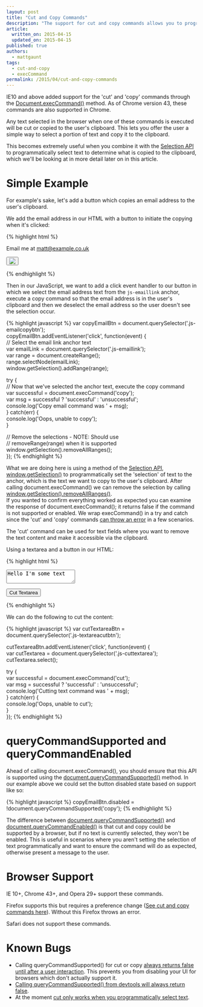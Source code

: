 ```yaml
---
layout: post
title: "Cut and Copy Commands"
description: "The support for cut and copy commands allows you to programmatically cut and copy selected text to the users clipboard"
article:
  written_on: 2015-04-15
  updated_on: 2015-04-15
published: true
authors:
  - mattgaunt
tags:
  - cut-and-copy
  - execCommand
permalink: /2015/04/cut-and-copy-commands
---
```


IE10 and above added support for the 'cut' and 'copy' commands through the 
[Document.execCommand()](https://www.google.com/url?q=https%3A%2F%2Fdeveloper.mozilla.org%2Fen-US%2Fdocs%2FWeb%2FAPI%2FDocument%2FexecCommand&sa=D&sntz=1&usg=AFQjCNGXS6fCPqMRGr1_NECYZuxIOyVURg) 
method. As of Chrome version 43, these commands are also supported in Chrome.

Any text selected in the browser when one of these commands is executed will be 
cut or copied to the user's clipboard. This lets you offer the user a simple way 
to select a portion of text and copy it to the clipboard.

This becomes extremely useful when you combine it with the [Selection 
API](https://developer.mozilla.org/en-US/docs/Web/API/Selection) to 
programmatically select text to determine what is copied to the clipboard, which 
we'll be looking at in more detail later on in this article. 

# Simple Example

For example's sake, let's add a button which copies an email address to the 
user's clipboard.

We add the email address in our HTML with a button to initiate the copying when it's clicked:
  
{% highlight html %}
<p>Email me at <a class="js-emaillink" href="mailto:matt@gauntface.co.uk">matt@example.co.uk</a></p>

<p><button class="js-emailcopybtn"><img src="./images/copy-icon.png" /></button></p>
{% endhighlight %}

Then in our JavaScript, we want to add a click event handler to our button in 
which we select the email address text from the `js-emaillink` anchor, execute a copy 
command so that the email address is in the user's clipboard and then we 
deselect the email address so the user doesn't see the selection occur.
    
{% highlight javascript %}
var copyEmailBtn = document.querySelector('.js-emailcopybtn');  
copyEmailBtn.addEventListener('click', function(event) {  
  // Select the email link anchor text  
  var emailLink = document.querySelector('.js-emaillink');  
  var range = document.createRange();  
  range.selectNode(emailLink);  
  window.getSelection().addRange(range);  
    
  try {  
    // Now that we've selected the anchor text, execute the copy command  
    var successful = document.execCommand('copy');  
    var msg = successful ? 'successful' : 'unsuccessful';  
    console.log('Copy email command was ' + msg);  
  } catch(err) {  
    console.log('Oops, unable to copy');  
  }  
    
  // Remove the selections - NOTE: Should use   
  // removeRange(range) when it is supported  
  window.getSelection().removeAllRanges();  
});
{% endhighlight %}

What we are doing here is using a method of the [Selection 
API](https://developer.mozilla.org/en-US/docs/Web/API/Selection), 
[window.getSelection()](https://developer.mozilla.org/en-US/docs/Web/API/Window/getSelection) 
to programmatically set the 'selection' of text to the anchor, which is the text we 
want to copy to the user's clipboard. After calling document.execCommand() we 
can remove the selection by calling 
[window.getSelection().removeAllRanges()](https://developer.mozilla.org/en-US/docs/Web/API/Selection/removeAllRanges).  
If you wanted to confirm everything worked as expected you can examine the 
response of document.execCommand(); it returns false if the command is not 
supported or enabled. We wrap execCommand() in a try and catch since the 'cut' 
and 'copy' commands [can throw an 
error](https://dvcs.w3.org/hg/editing/raw-file/tip/editing.html#the-copy-command) 
in a few scenarios.

The 'cut' command can be used for text fields where you want to remove the text 
content and make it accessible via the clipboard.

Using a textarea and a button in our HTML:
    
{% highlight html %}
<p><textarea class="js-cuttextarea">Hello I'm some text</textarea></p>
  
<p><button class="js-textareacutbtn" disable>Cut Textarea</button></p>
{% endhighlight %}

We can do the following to cut the content:
    
{% highlight javascript %}
var cutTextareaBtn = document.querySelector('.js-textareacutbtn');

cutTextareaBtn.addEventListener('click', function(event) {  
  var cutTextarea = document.querySelector('.js-cuttextarea');  
  cutTextarea.select();

  try {  
    var successful = document.execCommand('cut');  
    var msg = successful ? 'successful' : 'unsuccessful';  
    console.log('Cutting text command was ' + msg);  
  } catch(err) {  
    console.log('Oops, unable to cut');  
  }  
});
{% endhighlight %}

# queryCommandSupported and queryCommandEnabled

Ahead of calling document.execCommand(), you should ensure that this API is 
supported using the 
[document.queryCommandSupported()](https://developer.mozilla.org/en-US/docs/Web/API/Document/queryCommandSupported) 
method. In our example above we could set the button disabled state based on 
support like so:

{% highlight javascript %}
copyEmailBtn.disabled = !document.queryCommandSupported('copy');
{% endhighlight %}

The difference between 
[document.queryCommandSupported()](https://dvcs.w3.org/hg/editing/raw-file/tip/editing.html#querycommandsupported()) 
and 
[document.queryCommandEnabled()](https://dvcs.w3.org/hg/editing/raw-file/tip/editing.html#querycommandenabled()) 
is that cut and copy could be supported by a browser, but if no text is currently selected, they won't be enabled. This is useful in scenarios where you aren't 
setting the selection of text programmatically and want to ensure the command 
will do as expected, otherwise present a message to the user.

# Browser Support

IE 10+, Chrome 43+, and Opera 29+ support these commands.

Firefox supports this but requires a preference change ([See cut and 
copy commands 
here](https://developer.mozilla.org/en-US/docs/Web/API/Document/execCommand)). 
Without this Firefox throws an error.

Safari does not support these commands.

# Known Bugs

* Calling queryCommandSupported() for cut or copy [always returns false until after a user interaction](//crbug.com/476508). 
  This prevents you from disabling your UI for browsers which don't actually 
  support it.
* [Calling queryCommandSupported() from devtools will always return 
  false](//crbug.com/475868).
* At the moment [cut only works when you programmatically select 
  text](//crbug.com/476848). 
